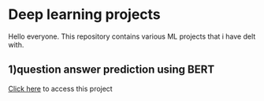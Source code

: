 # Deep learning projects

Hello everyone. This repository contains various ML projects that i have delt with.

## 1)question answer prediction using BERT
[Click here](https://github.com/sharn47/Main/blob/main/11_Bert_queestion_answer_using_pre_trained.ipynb) to access this project

